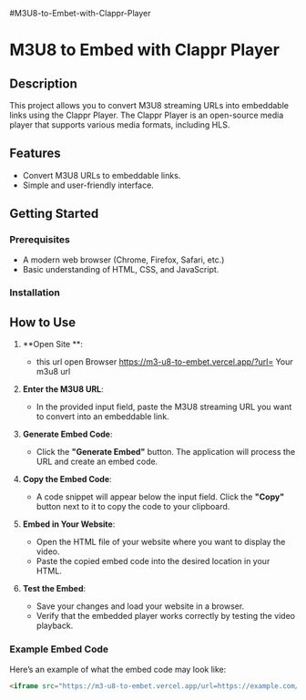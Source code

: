 #M3U8-to-Embet-with-Clappr-Player
# M3U8 to Embed with Clappr Player

## Description

This project allows you to convert M3U8 streaming URLs into embeddable links using the Clappr Player. The Clappr Player is an open-source media player that supports various media formats, including HLS.

## Features

- Convert M3U8 URLs to embeddable links.
- Simple and user-friendly interface.

## Getting Started

### Prerequisites

- A modern web browser (Chrome, Firefox, Safari, etc.)
- Basic understanding of HTML, CSS, and JavaScript.

### Installation
## How to Use

1. **Open Site **: 
   - this url open Browser https://m3-u8-to-embet.vercel.app/?url= Your m3u8 url

2. **Enter the M3U8 URL**: 
   - In the provided input field, paste the M3U8 streaming URL you want to convert into an embeddable link.

3. **Generate Embed Code**: 
   - Click the **"Generate Embed"** button. The application will process the URL and create an embed code.

4. **Copy the Embed Code**: 
   - A code snippet will appear below the input field. Click the **"Copy"** button next to it to copy the code to your clipboard.

5. **Embed in Your Website**: 
   - Open the HTML file of your website where you want to display the video. 
   - Paste the copied embed code into the desired location in your HTML.

6. **Test the Embed**: 
   - Save your changes and load your website in a browser. 
   - Verify that the embedded player works correctly by testing the video playback.

### Example Embed Code
Here’s an example of what the embed code may look like:
```html
<iframe src="https://m3-u8-to-embet.vercel.app/url=https://example.com/index.m3u8" width="640" height="360" allowfullscreen></iframe>
